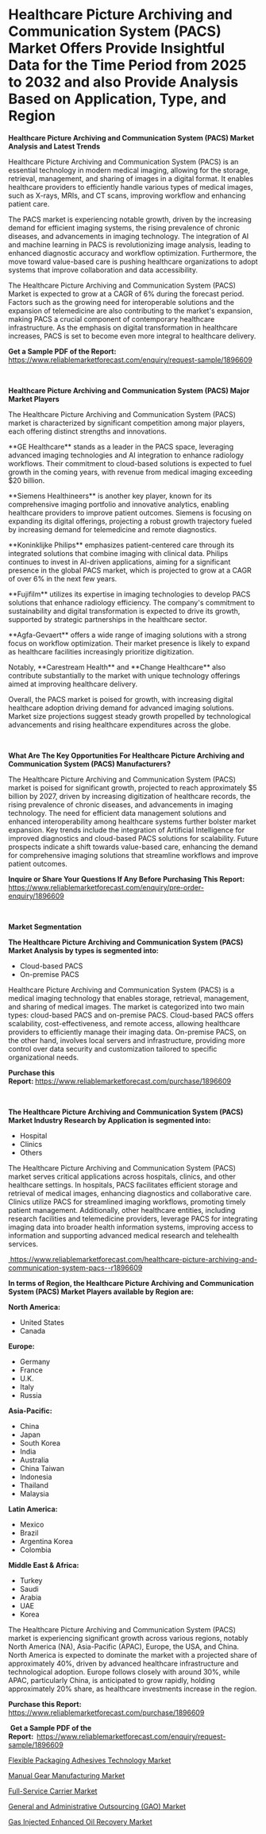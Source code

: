 <p><h1>Healthcare Picture Archiving and Communication System (PACS) Market Offers Provide Insightful Data for the Time Period from 2025 to 2032 and also Provide Analysis Based on Application, Type, and Region</h1></p><p><strong>Healthcare Picture Archiving and Communication System (PACS) Market Analysis and Latest Trends</strong></p>
<p><p>Healthcare Picture Archiving and Communication System (PACS) is an essential technology in modern medical imaging, allowing for the storage, retrieval, management, and sharing of images in a digital format. It enables healthcare providers to efficiently handle various types of medical images, such as X-rays, MRIs, and CT scans, improving workflow and enhancing patient care.</p><p>The PACS market is experiencing notable growth, driven by the increasing demand for efficient imaging systems, the rising prevalence of chronic diseases, and advancements in imaging technology. The integration of AI and machine learning in PACS is revolutionizing image analysis, leading to enhanced diagnostic accuracy and workflow optimization. Furthermore, the move toward value-based care is pushing healthcare organizations to adopt systems that improve collaboration and data accessibility.</p><p>The Healthcare Picture Archiving and Communication System (PACS) Market is expected to grow at a CAGR of 6% during the forecast period. Factors such as the growing need for interoperable solutions and the expansion of telemedicine are also contributing to the market's expansion, making PACS a crucial component of contemporary healthcare infrastructure. As the emphasis on digital transformation in healthcare increases, PACS is set to become even more integral to healthcare delivery.</p></p>
<p><strong>Get a Sample PDF of the Report:&nbsp;</strong> <a href="https://www.reliablemarketforecast.com/enquiry/request-sample/1896609?utm_campaign=2011&utm_medium=2&utm_source=Github&utm_content=ia&utm_term=11032025&utm_id=healthcare-picture-archiving-and-communication-system-pacs">https://www.reliablemarketforecast.com/enquiry/request-sample/1896609</a></p>
<p>&nbsp;</p>
<p><strong>Healthcare Picture Archiving and Communication System (PACS) Major Market Players</strong></p>
<p><p>The Healthcare Picture Archiving and Communication System (PACS) market is characterized by significant competition among major players, each offering distinct strengths and innovations.</p><p>**GE Healthcare** stands as a leader in the PACS space, leveraging advanced imaging technologies and AI integration to enhance radiology workflows. Their commitment to cloud-based solutions is expected to fuel growth in the coming years, with revenue from medical imaging exceeding $20 billion.</p><p>**Siemens Healthineers** is another key player, known for its comprehensive imaging portfolio and innovative analytics, enabling healthcare providers to improve patient outcomes. Siemens is focusing on expanding its digital offerings, projecting a robust growth trajectory fueled by increasing demand for telemedicine and remote diagnostics.</p><p>**Koninklijke Philips** emphasizes patient-centered care through its integrated solutions that combine imaging with clinical data. Philips continues to invest in AI-driven applications, aiming for a significant presence in the global PACS market, which is projected to grow at a CAGR of over 6% in the next few years.</p><p>**Fujifilm** utilizes its expertise in imaging technologies to develop PACS solutions that enhance radiology efficiency. The company's commitment to sustainability and digital transformation is expected to drive its growth, supported by strategic partnerships in the healthcare sector.</p><p>**Agfa-Gevaert** offers a wide range of imaging solutions with a strong focus on workflow optimization. Their market presence is likely to expand as healthcare facilities increasingly prioritize digitization.</p><p>Notably, **Carestream Health** and **Change Healthcare** also contribute substantially to the market with unique technology offerings aimed at improving healthcare delivery.</p><p>Overall, the PACS market is poised for growth, with increasing digital healthcare adoption driving demand for advanced imaging solutions. Market size projections suggest steady growth propelled by technological advancements and rising healthcare expenditures across the globe.</p></p>
<p>&nbsp;</p>
<p><strong>What Are The Key Opportunities For Healthcare Picture Archiving and Communication System (PACS) Manufacturers?</strong></p>
<p><p>The Healthcare Picture Archiving and Communication System (PACS) market is poised for significant growth, projected to reach approximately $5 billion by 2027, driven by increasing digitization of healthcare records, the rising prevalence of chronic diseases, and advancements in imaging technology. The need for efficient data management solutions and enhanced interoperability among healthcare systems further bolster market expansion. Key trends include the integration of Artificial Intelligence for improved diagnostics and cloud-based PACS solutions for scalability. Future prospects indicate a shift towards value-based care, enhancing the demand for comprehensive imaging solutions that streamline workflows and improve patient outcomes.</p></p>
<p><strong>Inquire or Share Your Questions If Any Before Purchasing This Report:</strong> <a href="https://www.reliablemarketforecast.com/enquiry/pre-order-enquiry/1896609?utm_campaign=2011&utm_medium=2&utm_source=Github&utm_content=ia&utm_term=11032025&utm_id=healthcare-picture-archiving-and-communication-system-pacs">https://www.reliablemarketforecast.com/enquiry/pre-order-enquiry/1896609</a></p>
<p>&nbsp;</p>
<p><strong>Market Segmentation</strong></p>
<p><strong>The Healthcare Picture Archiving and Communication System (PACS) Market Analysis by types is segmented into:</strong></p>
<p><ul><li>Cloud-based PACS</li><li>On-premise PACS</li></ul></p>
<p><p>Healthcare Picture Archiving and Communication System (PACS) is a medical imaging technology that enables storage, retrieval, management, and sharing of medical images. The market is categorized into two main types: cloud-based PACS and on-premise PACS. Cloud-based PACS offers scalability, cost-effectiveness, and remote access, allowing healthcare providers to efficiently manage their imaging data. On-premise PACS, on the other hand, involves local servers and infrastructure, providing more control over data security and customization tailored to specific organizational needs.</p></p>
<p><strong>Purchase this Report:&nbsp;</strong><a href="https://www.reliablemarketforecast.com/purchase/1896609?utm_campaign=2011&utm_medium=2&utm_source=Github&utm_content=ia&utm_term=11032025&utm_id=healthcare-picture-archiving-and-communication-system-pacs">https://www.reliablemarketforecast.com/purchase/1896609</a></p>
<p>&nbsp;</p>
<p><strong>The Healthcare Picture Archiving and Communication System (PACS) Market Industry Research by Application is segmented into:</strong></p>
<p><ul><li>Hospital</li><li>Clinics</li><li>Others</li></ul></p>
<p><p>The Healthcare Picture Archiving and Communication System (PACS) market serves critical applications across hospitals, clinics, and other healthcare settings. In hospitals, PACS facilitates efficient storage and retrieval of medical images, enhancing diagnostics and collaborative care. Clinics utilize PACS for streamlined imaging workflows, promoting timely patient management. Additionally, other healthcare entities, including research facilities and telemedicine providers, leverage PACS for integrating imaging data into broader health information systems, improving access to information and supporting advanced medical research and telehealth services.</p></p>
<p><a href="https://www.reliablemarketforecast.com/healthcare-picture-archiving-and-communication-system-pacs--r1896609?utm_campaign=2011&utm_medium=2&utm_source=Github&utm_content=ia&utm_term=11032025&utm_id=healthcare-picture-archiving-and-communication-system-pacs">&nbsp;https://www.reliablemarketforecast.com/healthcare-picture-archiving-and-communication-system-pacs--r1896609</a></p>
<p><strong>In terms of Region, the Healthcare Picture Archiving and Communication System (PACS) Market Players available by Region are:</strong></p>
<p>
    <p> <strong> North America: </strong>
        <ul>
            <li>United States</li>
            <li>Canada</li>
        </ul>
        </p> 
    <p> <strong> Europe: </strong>
        <ul>
            <li>Germany</li>
            <li>France</li>
            <li>U.K.</li>
            <li>Italy</li>
            <li>Russia</li>
        </ul>
        </p> 
    <p> <strong> Asia-Pacific: </strong>
        <ul>
            <li>China</li>
            <li>Japan</li>
            <li>South Korea</li>
            <li>India</li>
            <li>Australia</li>
            <li>China Taiwan</li>
            <li>Indonesia</li>
            <li>Thailand</li>
            <li>Malaysia</li>
        </ul>
        </p> 
    <p> <strong> Latin America: </strong>
        <ul>
            <li>Mexico</li>
            <li>Brazil</li>
            <li>Argentina Korea</li>
            <li>Colombia</li>
        </ul>
        </p> 
    <p> <strong> Middle East & Africa: </strong>
        <ul>
            <li>Turkey</li>
            <li>Saudi</li>
            <li>Arabia</li>
            <li>UAE</li>
            <li>Korea</li>
        </ul>
    </p>
    </p>
<p><p>The Healthcare Picture Archiving and Communication System (PACS) market is experiencing significant growth across various regions, notably North America (NA), Asia-Pacific (APAC), Europe, the USA, and China. North America is expected to dominate the market with a projected share of approximately 40%, driven by advanced healthcare infrastructure and technological adoption. Europe follows closely with around 30%, while APAC, particularly China, is anticipated to grow rapidly, holding approximately 20% share, as healthcare investments increase in the region.</p></p>
<p><strong>Purchase this Report: </strong><a href="https://www.reliablemarketforecast.com/purchase/1896609?utm_campaign=2011&utm_medium=2&utm_source=Github&utm_content=ia&utm_term=11032025&utm_id=healthcare-picture-archiving-and-communication-system-pacs">https://www.reliablemarketforecast.com/purchase/1896609</a></p>
<p>&nbsp;<strong>Get a Sample PDF of the Report:&nbsp;&nbsp;</strong><a href="https://www.reliablemarketforecast.com/enquiry/request-sample/1896609?utm_campaign=2011&utm_medium=2&utm_source=Github&utm_content=ia&utm_term=11032025&utm_id=healthcare-picture-archiving-and-communication-system-pacs">https://www.reliablemarketforecast.com/enquiry/request-sample/1896609</a></p>
<p><strong></strong></p>
<p><p><a href="https://github.com/zakkistuey/Market-Research-Report-List-1/blob/main/flexible-packaging-adhesives-technology-market.md?utm_campaign=2011&utm_medium=2&utm_source=Github&utm_content=ia&utm_term=11032025&utm_id=healthcare-picture-archiving-and-communication-system-pacs">Flexible Packaging Adhesives Technology Market</a></p><p><a href="https://github.com/moratronak3q/Market-Research-Report-List-1/blob/main/manual-gear-manufacturing-market.md?utm_campaign=2011&utm_medium=2&utm_source=Github&utm_content=ia&utm_term=11032025&utm_id=healthcare-picture-archiving-and-communication-system-pacs">Manual Gear Manufacturing Market</a></p><p><a href="https://github.com/pilukypalis/Market-Research-Report-List-1/blob/main/full-service-carrier-market.md?utm_campaign=2011&utm_medium=2&utm_source=Github&utm_content=ia&utm_term=11032025&utm_id=healthcare-picture-archiving-and-communication-system-pacs">Full-Service Carrier Market</a></p><p><a href="https://github.com/jugutstam/Market-Research-Report-List-1/blob/main/general-and-administrative-outsourcing-gao-market.md?utm_campaign=2011&utm_medium=2&utm_source=Github&utm_content=ia&utm_term=11032025&utm_id=healthcare-picture-archiving-and-communication-system-pacs">General and Administrative Outsourcing (GAO) Market</a></p><p><a href="https://github.com/reahmmunises/Market-Research-Report-List-1/blob/main/gas-injected-enhanced-oil-recovery-market.md?utm_campaign=2011&utm_medium=2&utm_source=Github&utm_content=ia&utm_term=11032025&utm_id=healthcare-picture-archiving-and-communication-system-pacs">Gas Injected Enhanced Oil Recovery Market</a></p></p>